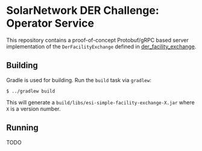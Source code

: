 # SolarNetwork DER Challenge: Operator Service

This repository contains a proof-of-concept Protobuf/gRPC based server implementation of the
`DerFacilityExchange` defined in [der_facility_exchange][der_facility_exchange].

## Building

Gradle is used for building. Run the `build` task via `gradlew`:

	$ ../gradlew build

This will generate a `build/libs/esi-simple-facility-exchange-X.jar` where `X` is a version number.

## Running

TODO

[der_facility_exchange]: ../api/src/main/proto/solarnetwork/esi/service/der_facility_exchange.proto
